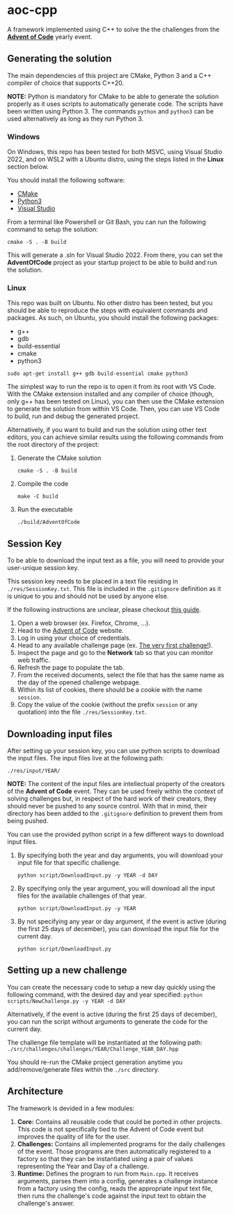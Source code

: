 # aoc-cpp
A framework implemented using C++ to solve the the challenges from the [**Advent of Code**](https://adventofcode.com/) yearly event.

## Generating the solution
The main dependencies of this project are CMake, Python 3 and a C++ compiler of choice that supports C++20.

**NOTE:** Python is mandatory for CMake to be able to generate the solution properly as it uses scripts to automatically generate code. The scripts have been written using Python 3. The commands ```python``` and ```python3``` can be used alternatively as long as they run Python 3.

### Windows
On Windows, this repo has been tested for both MSVC, using Visual Studio 2022, and on WSL2 with a Ubuntu distro, using the steps listed in the **Linux** section below.

You should install the following software:
- [CMake](https://cmake.org/download/)
- [Python3](https://www.python.org/downloads/)
- [Visual Studio](https://visualstudio.microsoft.com/vs/)

From a terminal like Powershell or Git Bash, you can run the following command to setup the solution:

```cmake -S . -B build```

This will generate a .sln for Visual Studio 2022. From there, you can set the **AdventOfCode** project as your startup project to be able to build and run the solution.

### Linux
This repo was built on Ubuntu. No other distro has been tested, but you should be able to reproduce the steps with equivalent commands and packages. As such, on Ubuntu, you should install the following packages:
- g++
- gdb
- build-essential
- cmake
- python3

```sudo apt-get install g++ gdb build-essential cmake python3```

The simplest way to run the repo is to open it from its root with VS Code. With the CMake extension installed and any compiler of choice (though, only g++ has been tested on Linux), you can then use the CMake extension to generate the solution from within VS Code. Then, you can use VS Code to build, run and debug the generated project.

Alternatively, if you want to build and run the solution using other text editors, you can achieve similar results using the following commands from the root directory of the project:
1) Generate the CMake solution

    ```cmake -S . -B build```

2) Compile the code

    ```make -C build```

3) Run the executable

    ```./build/AdventOfCode```


## Session Key
To be able to download the input text as a file, you will need to provide your user-unique session key.

This session key needs to be placed in a text file residing in ```./res/SessionKey.txt```. This file is included in the ```.gitignore``` definition as it is unique to you and should not be used by anyone else.

If the following instructions are unclear, please checkout [this guide](https://github.com/wimglenn/advent-of-code-wim/issues/1).

1) Open a web browser (ex. Firefox, Chrome, ...).
2) Head to the [Advent of Code](https://adventofcode.com/) website.
3) Log in using your choice of credentials.
4) Head to any available challenge page (ex. [The very first challenge!](https://adventofcode.com/2015/day/1)).
5) Inspect the page and go to the **Network** tab so that you can monitor web traffic.
6) Refresh the page to populate the tab.
7) From the received documents, select the file that has the same name as the day of the opened challenge webpage.
8) Within its list of cookies, there should be a cookie with the name ```session```.
9) Copy the value of the cookie (without the prefix ```session``` or any quotation) into the file ```./res/SessionKey.txt```.


## Downloading input files
After setting up your session key, you can use python scripts to download the input files. The input files live at the following path:

```./res/input/YEAR/```

**NOTE:** The content of the input files are intellectual property of the creators of the **Advent of Code** event. They can be used freely within the context of solving challenges but, in respect of the hard work of their creators, they should never be pushed to any source control. With that in mind, their directory has been added to the ```.gitignore``` definition to prevent them from being pushed.

You can use the provided python script in a few different ways to download input files.
1) By specifying both the year and day arguments, you will download your input file for that specific challenge.

    ```python script/DownloadInput.py -y YEAR -d DAY```

2) By specifying only the year argument, you will download all the input files for the available challenges of that year.

    ```python script/DownloadInput.py -y YEAR```

3) By not specifying any year or day argument, if the event is active (during the first 25 days of december), you can download the input file for the current day.

    ```python script/DownloadInput.py```

## Setting up a new challenge
You can create the necessary code to setup a new day quickly using the following command, with the desired day and year specified:
```python scripts/NewChallenge.py -y YEAR -d DAY```

Alternatively, if the event is active (during the first 25 days of december), you can run the script without arguments to generate the code for the current day.

The challenge file template will be instantiated at the following path:
```./src/challenges/challenges/YEAR/Challenge_YEAR_DAY.hpp```

You should re-run the CMake project generation anytime you add/remove/generate files within the ```./src``` directory.

## Architecture
The framework is devided in a few modules:
1) **Core:** Contains all reusable code that could be ported in other projects. This code is not specifically tied to the Advent of Code event but improves the quality of life for the user.
2) **Challenges:** Contains all implemented programs for the daily challenges of the event. Those programs are then automatically registered to a factory so that they can be instantiated using a pair of values representing the Year and Day of a challenge.
3) **Runtime:** Defines the program to run from ```Main.cpp```. It receives arguments, parses them into a config, generates a challenge instance from a factory using the config, reads the appropriate input text file, then runs the challenge's code against the input text to obtain the challenge's answer.
